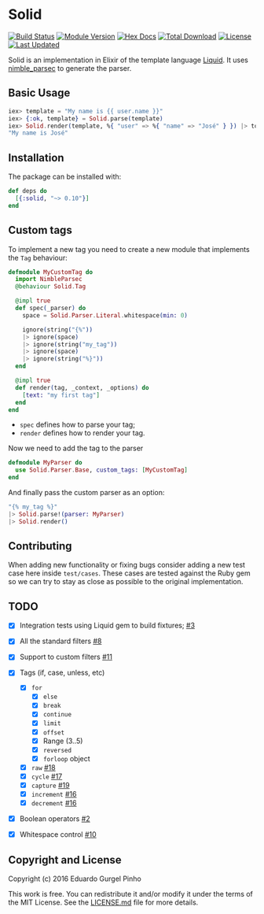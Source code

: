 # Solid

[![Build Status](https://github.com/edgurgel/solid/workflows/CI/badge.svg?branch=master)](https://github.com/edgurgel/solid/actions?query=workflow%3ACI)
[![Module Version](https://img.shields.io/hexpm/v/solid.svg)](https://hex.pm/packages/solid)
[![Hex Docs](https://img.shields.io/badge/hex-docs-lightgreen.svg)](https://hexdocs.pm/solid/)
[![Total Download](https://img.shields.io/hexpm/dt/solid.svg)](https://hex.pm/packages/solid)
[![License](https://img.shields.io/hexpm/l/solid.svg)](https://github.com/edgurgel/solid/blob/master/LICENSE.md)
[![Last Updated](https://img.shields.io/github/last-commit/edgurgel/solid.svg)](https://github.com/edgurgel/solid/commits/master)

Solid is an implementation in Elixir of the template language [Liquid](https://shopify.github.io/liquid/). It uses [nimble_parsec](https://github.com/plataformatec/nimble_parsec) to generate the parser.

## Basic Usage

```elixir
iex> template = "My name is {{ user.name }}"
iex> {:ok, template} = Solid.parse(template)
iex> Solid.render(template, %{ "user" => %{ "name" => "José" } }) |> to_string
"My name is José"
```

## Installation

The package can be installed with:

```elixir
def deps do
  [{:solid, "~> 0.10"}]
end
```

## Custom tags

To implement a new tag you need to create a new module that implements the `Tag` behaviour:

```elixir
defmodule MyCustomTag do
  import NimbleParsec
  @behaviour Solid.Tag

  @impl true
  def spec(_parser) do
    space = Solid.Parser.Literal.whitespace(min: 0)

    ignore(string("{%"))
    |> ignore(space)
    |> ignore(string("my_tag"))
    |> ignore(space)
    |> ignore(string("%}"))
  end

  @impl true
  def render(tag, _context, _options) do
    [text: "my first tag"]
  end
end
```

- `spec` defines how to parse your tag;
- `render` defines how to render your tag.

Now we need to add the tag to the parser

```elixir
defmodule MyParser do
  use Solid.Parser.Base, custom_tags: [MyCustomTag]
end
```

And finally pass the custom parser as an option:

```elixir
"{% my_tag %}"
|> Solid.parse!(parser: MyParser)
|> Solid.render()
```

## Contributing

When adding new functionality or fixing bugs consider adding a new test case here inside `test/cases`. These cases are tested against the Ruby gem so we can try to stay as close as possible to the original implementation.

## TODO

* [x] Integration tests using Liquid gem to build fixtures; [#3](https://github.com/edgurgel/solid/pull/3)
* [x] All the standard filters [#8](https://github.com/edgurgel/solid/issues/8)
* [x] Support to custom filters [#11](https://github.com/edgurgel/solid/issues/11)
* [x] Tags (if, case, unless, etc)
  - [x] `for`
    - [x] `else`
    - [x] `break`
    - [x] `continue`
    - [x] `limit`
    - [x] `offset`
    - [x] Range (3..5)
    - [x] `reversed`
    - [x] `forloop` object
  - [x] `raw` [#18](https://github.com/edgurgel/solid/issues/18)
  - [x] `cycle` [#17](https://github.com/edgurgel/solid/issues/17)
  - [x] `capture` [#19](https://github.com/edgurgel/solid/issues/19)
  - [x] `increment` [#16](https://github.com/edgurgel/solid/issues/16)
  - [x] `decrement` [#16](https://github.com/edgurgel/solid/issues/16)
* [x] Boolean operators [#2](https://github.com/edgurgel/solid/pull/2)
* [x] Whitespace control [#10](https://github.com/edgurgel/solid/issues/10)


## Copyright and License

Copyright (c) 2016 Eduardo Gurgel Pinho

This work is free. You can redistribute it and/or modify it under the
terms of the MIT License. See the [LICENSE.md](./LICENSE.md) file for more details.
